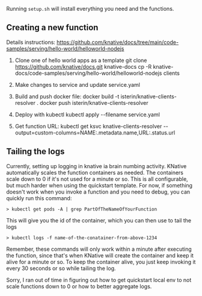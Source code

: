 Running `setup.sh` will install everything you need and the functions.

## Creating a new function

Details instructions: https://github.com/knative/docs/tree/main/code-samples/serving/hello-world/helloworld-nodejs

1. Clone one of hello world apps as a template
    git clone https://github.com/knative/docs.git knative-docs
    cp -R knative-docs/code-samples/serving/hello-world/helloworld-nodejs clients

2. Make changes to service and update service.yaml
3. Build and push docker file:
    docker build -t isterin/knative-clients-resolver .
    docker push isterin/knative-clients-resolver

4. Deploy with kubectl
    kubectl apply --filename service.yaml

5. Get function URL:
    kubectl get ksvc knative-clients-resolver --output=custom-columns=NAME:.metadata.name,URL:.status.url

## Tailing the logs

Currently, setting up logging in knative ia brain numbing activity.  KNative automatically scales the function containers as needed. The containers scale down to 0 if it's not used for a minute or so.  This is all configurable, but much harder when using the quickstart template.  For now, if something doesn't work when you invoke a function and you need to debug, you can quickly run this command:

`> kubectl get pods -A | grep PartOfTheNameOfYourFunction`

This will give you the id of the container, which you can then use to tail the logs

`> kubectl logs -f name-of-the-conatainer-from-above-1234`

Remember, these commands will only work within a minute after executing the function, since that's when KNative will create the container and keep it alive for a minute or so.  To keep the container alive, you just keep invoking it every 30 seconds or so while tailing the log.

Sorry, I ran out of time in figuring out how to get quickstart local env to not scale functions down to 0 or how to better aggregate logs.